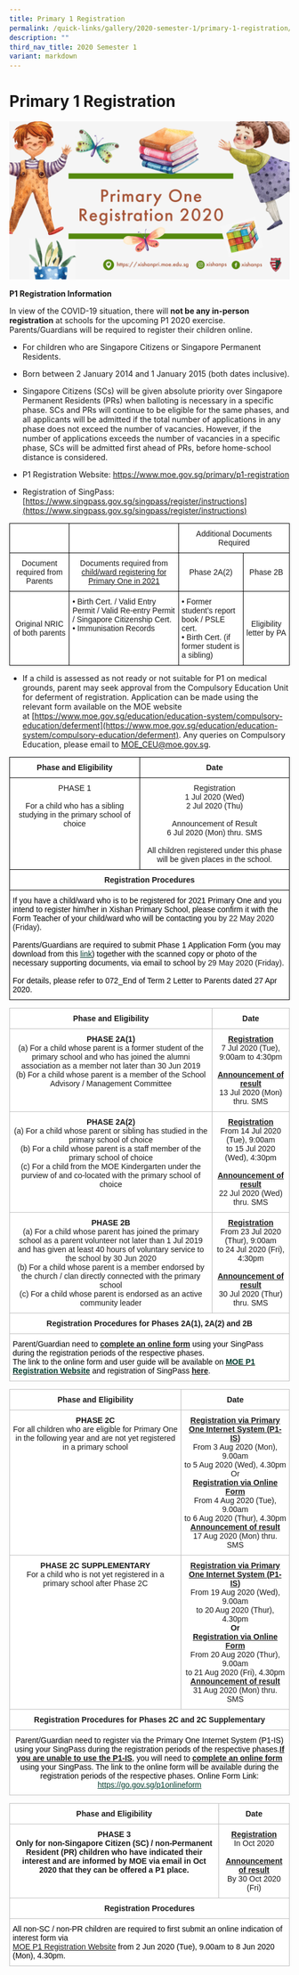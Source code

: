 ```yaml
---
title: Primary 1 Registration
permalink: /quick-links/gallery/2020-semester-1/primary-1-registration/
description: ""
third_nav_title: 2020 Semester 1
variant: markdown
---
```

# **Primary 1 Registration**

![](/images/P1%20Registration%20Poster%20for%20website.png)

**P1 Registration Information**

  

In view of the COVID-19 situation, there will&nbsp;**not be any in-person registration**&nbsp;at schools for the upcoming P1 2020 exercise. Parents/Guardians will be required to register their children online.

  

*   For children who are Singapore Citizens or Singapore Permanent Residents.

*   Born between 2 January 2014 and 1 January 2015 (both dates inclusive).

*   Singapore Citizens (SCs) will be given absolute priority over Singapore Permanent Residents (PRs) when balloting is necessary in a specific phase. SCs and PRs will continue to be eligible for the same phases, and all applicants will be admitted if the total number of applications in any phase does not exceed the number of vacancies. However, if the number of applications exceeds the number of vacancies in a specific phase, SCs will be admitted first ahead of PRs, before home-school distance is considered.

*   P1 Registration Website: https://www.moe.gov.sg/primary/p1-registration

*   Registration of SingPass: [https://www.singpass.gov.sg/singpass/register/instructions](https://www.singpass.gov.sg/singpass/register/instructions)

<table style="border-collapse:collapse;border-spacing:0" class="tg"><thead><tr><th style="background-color:#FFF;border-color:#000000;border-style:solid;border-width:1px;font-family:Arial, sans-serif;font-size:14px;font-weight:normal;overflow:hidden;padding:10px 5px;text-align:center;vertical-align:top;word-break:normal"><br></th><th style="background-color:#FFF;border-color:#000000;border-style:solid;border-width:1px;font-family:Arial, sans-serif;font-size:14px;font-weight:normal;overflow:hidden;padding:10px 5px;text-align:center;vertical-align:middle;word-break:normal"></th><th style="background-color:#FFF;border-color:#000000;border-style:solid;border-width:1px;font-family:Arial, sans-serif;font-size:14px;font-weight:normal;overflow:hidden;padding:10px 5px;text-align:center;vertical-align:middle;word-break:normal" colspan="2">Additional Documents Required</th></tr></thead><tbody><tr><td style="background-color:#FFF;border-color:#000000;border-style:solid;border-width:1px;font-family:Arial, sans-serif;font-size:14px;overflow:hidden;padding:10px 5px;text-align:center;vertical-align:middle;word-break:normal">Document required from Parents</td><td style="background-color:#FFF;border-color:#000000;border-style:solid;border-width:1px;font-family:Arial, sans-serif;font-size:14px;overflow:hidden;padding:10px 5px;text-align:center;vertical-align:middle;word-break:normal">Documents required from <span style="text-decoration:underline">child/ward registering for Primary One in 2021</span></td><td style="background-color:#FFF;border-color:#000000;border-style:solid;border-width:1px;font-family:Arial, sans-serif;font-size:14px;overflow:hidden;padding:10px 5px;text-align:center;vertical-align:middle;word-break:normal">Phase 2A(2)</td><td style="background-color:#FFF;border-color:#000000;border-style:solid;border-width:1px;font-family:Arial, sans-serif;font-size:14px;overflow:hidden;padding:10px 5px;text-align:center;vertical-align:middle;word-break:normal">Phase 2B</td></tr><tr><td style="background-color:#FFF;border-color:#000000;border-style:solid;border-width:1px;font-family:Arial, sans-serif;font-size:14px;overflow:hidden;padding:10px 5px;text-align:center;vertical-align:middle;word-break:normal">Original NRIC of both parents<br></td><td style="background-color:#FFF;border-color:#000000;border-style:solid;border-width:1px;font-family:Arial, sans-serif;font-size:14px;overflow:hidden;padding:10px 5px;text-align:left;vertical-align:top;word-break:normal">• Birth Cert. / Valid Entry Permit / Valid Re-entry Permit / Singapore Citizenship Cert.<br>• Immunisation Records</td><td style="background-color:#FFF;border-color:#000000;border-style:solid;border-width:1px;font-family:Arial, sans-serif;font-size:14px;overflow:hidden;padding:10px 5px;text-align:left;vertical-align:top;word-break:normal">• Former student’s report book / PSLE cert.<br>• Birth Cert. (if former student is a sibling)</td><td style="background-color:#FFF;border-color:#000000;border-style:solid;border-width:1px;font-family:Arial, sans-serif;font-size:14px;overflow:hidden;padding:10px 5px;text-align:center;vertical-align:middle;word-break:normal">Eligibility letter by PA<br></td></tr></tbody></table>

*   If a child is assessed as not ready or not suitable for P1 on medical grounds, parent may seek approval from the Compulsory Education Unit for deferment of registration. Application can be made using the relevant form available on the MOE website at&nbsp;[https://www.moe.gov.sg/education/education-system/compulsory-education/deferment](https://www.moe.gov.sg/education/education-system/compulsory-education/deferment). Any queries on Compulsory Education, please email to&nbsp;[MOE\_CEU@moe.gov.sg](mailto:MOE_CEU@moe.gov.sg).

<table style="border-collapse:collapse;border-spacing:0" class="tg"><thead><tr><th style="background-color:#FFF;border-color:#000000;border-style:solid;border-width:1px;font-family:Arial, sans-serif;font-size:14px;font-weight:bold;overflow:hidden;padding:10px 5px;text-align:center;vertical-align:top;word-break:normal">Phase and Eligibility<br></th><th style="background-color:#FFF;border-color:#000000;border-style:solid;border-width:1px;font-family:Arial, sans-serif;font-size:14px;font-weight:bold;overflow:hidden;padding:10px 5px;text-align:center;vertical-align:top;word-break:normal">Date<br></th></tr></thead><tbody><tr><td style="background-color:#FFF;border-color:#000000;border-style:solid;border-width:1px;font-family:Arial, sans-serif;font-size:14px;overflow:hidden;padding:10px 5px;text-align:center;vertical-align:top;word-break:normal">PHASE 1<br><br>For a child who has a sibling studying in the primary school of choice<br></td><td style="background-color:#FFF;border-color:#000000;border-style:solid;border-width:1px;font-family:Arial, sans-serif;font-size:14px;overflow:hidden;padding:10px 5px;text-align:center;vertical-align:top;word-break:normal">Registration<br>1 Jul 2020 (Wed)<br>2 Jul 2020 (Thu)<br><br>Announcement of Result<br>6 Jul 2020 (Mon) thru. SMS<br><br>All children registered under this phase will be given places in the school.<br></td></tr><tr><td style="background-color:#FFF;border-color:#000000;border-style:solid;border-width:1px;font-family:Arial, sans-serif;font-size:14px;font-weight:bold;overflow:hidden;padding:10px 5px;text-align:center;vertical-align:top;word-break:normal" colspan="2">Registration Procedures<br></td></tr><tr><td style="background-color:#FFF;border-color:#000000;border-style:solid;border-width:1px;font-family:Arial, sans-serif;font-size:14px;overflow:hidden;padding:10px 5px;text-align:left;vertical-align:top;word-break:normal" colspan="2"><span style="font-weight:400;color:#000">If you have a child/ward who is to be registered for 2021 Primary One and you intend to register him/her in Xishan Primary School, please confirm it with the Form Teacher of your child/ward who will be contacting you</span> by 22 May 2020 (Friday)<span style="font-weight:400;color:#000">.</span><br><br><span style="font-weight:400;color:#000">Parents/Guardians are required to submit Phase 1 Application Form (you may download from this</span> <a href="https://xishanpri.moe.edu.sg/qql/slot/u540/Revamp%202018/P1%20Reg/2021%20P1%20Phase%201%20Application%20Form%20(Fillable).pdf" target="_blank" rel="noopener noreferrer"><span style="text-decoration:underline;color:#033C2E">link</span></a><span style="font-weight:400;color:#000">) together with the scanned copy or photo of the necessary supporting documents, via email to school</span> by 29 May 2020 (Friday)<span style="font-weight:400;color:#000">.</span><br><br><span style="font-weight:400;color:#000">For details, please refer to 072_End of Term 2 Letter to Parents dated 27 Apr 2020.</span></td></tr></tbody></table>

<table style="border-collapse:collapse;border-spacing:0" class="tg"><thead><tr><th style="background-color:#FFF;border-color:#c0c0c0;border-style:solid;border-width:1px;font-family:Arial, sans-serif;font-size:14px;font-weight:bold;overflow:hidden;padding:10px 5px;text-align:center;vertical-align:top;word-break:normal">Phase and Eligibility</th><th style="background-color:#FFF;border-color:#c0c0c0;border-style:solid;border-width:1px;font-family:Arial, sans-serif;font-size:14px;font-weight:bold;overflow:hidden;padding:10px 5px;text-align:center;vertical-align:top;word-break:normal">Date</th></tr></thead><tbody><tr><td style="background-color:#FFF;border-color:#c0c0c0;border-style:solid;border-width:1px;font-family:Arial, sans-serif;font-size:14px;overflow:hidden;padding:10px 5px;text-align:center;vertical-align:top;word-break:normal"><span style="font-weight:bold">PHASE 2A(1)</span><br>(a) For a child whose parent is a former student of the primary school and who has joined the alumni association as a member not later than 30 Jun 2019<br>(b) For a child whose parent is a member of the School Advisory / Management Committee</td><td style="background-color:#FFF;border-color:#c0c0c0;border-style:solid;border-width:1px;font-family:Arial, sans-serif;font-size:14px;overflow:hidden;padding:10px 5px;text-align:center;vertical-align:top;word-break:normal"><span style="font-weight:bold;text-decoration:underline">Registration</span><br>7 Jul 2020 (Tue),<br>9:00am to 4:30pm<br><br><span style="font-weight:bold;text-decoration:underline">Announcement of result</span><br>13 Jul 2020 (Mon) thru. SMS<br></td></tr><tr><td style="background-color:#FFF;border-color:#c0c0c0;border-style:solid;border-width:1px;font-family:Arial, sans-serif;font-size:14px;overflow:hidden;padding:10px 5px;text-align:center;vertical-align:top;word-break:normal"><span style="font-weight:bold">PHASE 2A(2)</span><br>(a) For a child whose parent or sibling has studied in the primary school of choice<br>(b) For a child whose parent is a staff member of the primary school of choice<br>(c) For a child from the MOE Kindergarten under the purview of and co-located with the primary school of choice</td><td style="background-color:#FFF;border-color:#c0c0c0;border-style:solid;border-width:1px;font-family:Arial, sans-serif;font-size:14px;overflow:hidden;padding:10px 5px;text-align:center;vertical-align:top;word-break:normal"><span style="font-weight:bold;text-decoration:underline">Registration</span><br>From 14 Jul 2020 (Tue), 9:00am<br>to 15 Jul 2020 (Wed), 4:30pm<br><br><span style="font-weight:bold;text-decoration:underline">Announcement of result</span><br>22 Jul 2020 (Wed) thru. SMS<br></td></tr><tr><td style="background-color:#FFF;border-color:#c0c0c0;border-style:solid;border-width:1px;font-family:Arial, sans-serif;font-size:14px;overflow:hidden;padding:10px 5px;text-align:center;vertical-align:top;word-break:normal"><span style="font-weight:bold">PHASE 2B</span><br>(a) For a child whose parent has joined the primary school as a parent volunteer not later than 1 Jul 2019 and has given at least 40 hours of voluntary service to the school by 30 Jun 2020<br>(b) For a child whose parent is a member endorsed by the church / clan directly connected with the primary school<br>(c) For a child whose parent is endorsed as an active community leader</td><td style="background-color:#FFF;border-color:#c0c0c0;border-style:solid;border-width:1px;font-family:Arial, sans-serif;font-size:14px;overflow:hidden;padding:10px 5px;text-align:center;vertical-align:top;word-break:normal"><span style="font-weight:bold;text-decoration:underline">Registration</span><br>From 23 Jul 2020 (Thur), 9:00am<br>to 24 Jul 2020 (Fri), 4:30pm<br><br><span style="font-weight:bold;text-decoration:underline">Announcement of result</span><br>30 Jul 2020 (Thur) thru. SMS<br></td></tr><tr><td style="background-color:#FFF;border-color:#c0c0c0;border-style:solid;border-width:1px;font-family:Arial, sans-serif;font-size:14px;font-weight:bold;overflow:hidden;padding:10px 5px;text-align:center;vertical-align:top;word-break:normal" colspan="2">Registration Procedures for Phases 2A(1), 2A(2) and 2B</td></tr><tr><td style="background-color:#FFF;border-color:#c0c0c0;border-style:solid;border-width:1px;font-family:Arial, sans-serif;font-size:14px;font-weight:bold;overflow:hidden;padding:10px 5px;text-align:left;vertical-align:top;word-break:normal" colspan="2"><span style="font-weight:400;color:#000">Parent/Guardian need to</span> <span style="text-decoration:underline">complete an online form</span> <span style="font-weight:400;color:#000">using your SingPass during the registration periods of the respective phases.</span><br><span style="font-weight:400;color:#000">The link to the online form and user guide will be available on</span> <a href="https://beta.moe.gov.sg/primary/p1-registration/" target="_blank" rel="noopener noreferrer"><span style="color:#033C2E">MOE P1 Registration Website</span></a> <span style="font-weight:400;color:#000">and registration of SingPass</span> <a href="https://www.singpass.gov.sg/singpass/register/instructions" target="_blank" rel="noopener noreferrer">here</a><span style="font-weight:400;color:#000">.</span></td></tr></tbody></table>

<table style="border-collapse:collapse;border-spacing:0" class="tg"><thead><tr><th style="background-color:#FFF;border-color:#c0c0c0;border-style:solid;border-width:1px;font-family:Arial, sans-serif;font-size:14px;font-weight:bold;overflow:hidden;padding:10px 5px;text-align:center;vertical-align:top;word-break:normal">Phase and Eligibility<br></th><th style="background-color:#FFF;border-color:#c0c0c0;border-style:solid;border-width:1px;font-family:Arial, sans-serif;font-size:14px;font-weight:bold;overflow:hidden;padding:10px 5px;text-align:center;vertical-align:top;word-break:normal">Date<br></th></tr></thead><tbody><tr><td style="background-color:#FFF;border-color:#c0c0c0;border-style:solid;border-width:1px;font-family:Arial, sans-serif;font-size:14px;overflow:hidden;padding:10px 5px;text-align:center;vertical-align:top;word-break:normal"><span style="font-weight:bold">PHASE 2C</span><br>For all children who are eligible for Primary One in the following year and are not yet registered in a primary school</td><td style="background-color:#FFF;border-color:#c0c0c0;border-style:solid;border-width:1px;font-family:Arial, sans-serif;font-size:14px;overflow:hidden;padding:10px 5px;text-align:center;vertical-align:top;word-break:normal"><span style="font-weight:bold;text-decoration:underline">Registration via Primary One Internet System (P1-IS)</span><br>From 3 Aug 2020 (Mon), 9.00am<br>to 5 Aug 2020 (Wed), 4.30pm<br>Or<br><span style="font-weight:bold;text-decoration:underline">Registration via Online Form</span><br>From 4 Aug 2020 (Tue), 9.00am<br>to 6 Aug 2020 (Thur), 4.30pm<br><span style="font-weight:bold;text-decoration:underline">Announcement of result</span><br>17 Aug 2020 (Mon) thru. SMS<br></td></tr><tr><td style="background-color:#FFF;border-color:#c0c0c0;border-style:solid;border-width:1px;font-family:Arial, sans-serif;font-size:14px;overflow:hidden;padding:10px 5px;text-align:center;vertical-align:top;word-break:normal"><span style="font-weight:bold">PHASE 2C SUPPLEMENTARY</span><br>For a child who is not yet registered in a primary school after Phase 2C</td><td style="background-color:#FFF;border-color:#c0c0c0;border-style:solid;border-width:1px;font-family:Arial, sans-serif;font-size:14px;overflow:hidden;padding:10px 5px;text-align:center;vertical-align:top;word-break:normal"><span style="font-weight:bold;text-decoration:underline">Registration via Primary One Internet System (P1-IS)</span><br>From 19 Aug 2020 (Wed), 9.00am<br>to 20 Aug 2020 (Thur), 4.30pm<br><span style="font-weight:bold">Or</span><br><span style="font-weight:bold;text-decoration:underline">Registration via Online Form</span><br>From 20 Aug 2020 (Thur), 9.00am<br>to 21 Aug 2020 (Fri), 4.30pm<br><span style="font-weight:bold;text-decoration:underline">Announcement of result</span><br>31 Aug 2020 (Mon) thru. SMS<br></td></tr><tr><td style="background-color:#FFF;border-color:#c0c0c0;border-style:solid;border-width:1px;font-family:Arial, sans-serif;font-size:14px;font-weight:bold;overflow:hidden;padding:10px 5px;text-align:center;vertical-align:top;word-break:normal" colspan="2">Registration Procedures for Phases 2C and 2C Supplementary</td></tr><tr><td style="background-color:#FFF;border-color:#c0c0c0;border-style:solid;border-width:1px;font-family:Arial, sans-serif;font-size:14px;overflow:hidden;padding:10px 5px;text-align:center;vertical-align:top;word-break:normal" colspan="2"><span style="font-weight:400;color:#000">Parent/Guardian need to register via the Primary One Internet System (P1-IS) using your SingPass during the registration periods of the respective phases.</span><span style="font-weight:bold;text-decoration:underline">If you are unable to use the P1-IS</span><span style="font-weight:400;color:#000">, you will need to</span> <span style="font-weight:bold;text-decoration:underline">complete an online form</span> <span style="font-weight:400;color:#000">using your SingPass. The link to the online form will be available during the registration periods of the respective phases. Online Form Link:</span> <a href="https://go.gov.sg/p1onlineform" target="_blank" rel="noopener noreferrer"><span style="text-decoration:underline;color:#033C2E">https://go.gov.sg/p1onlineform</span></a></td></tr></tbody></table>

<table style="border-collapse:collapse;border-spacing:0" class="tg"><thead><tr><th style="background-color:#FFF;border-color:#c0c0c0;border-style:solid;border-width:1px;font-family:Arial, sans-serif;font-size:14px;font-weight:bold;overflow:hidden;padding:10px 5px;text-align:center;vertical-align:top;word-break:normal">Phase and Eligibility</th><th style="background-color:#FFF;border-color:#c0c0c0;border-style:solid;border-width:1px;font-family:Arial, sans-serif;font-size:14px;font-weight:bold;overflow:hidden;padding:10px 5px;text-align:center;vertical-align:top;word-break:normal">Date</th></tr></thead><tbody><tr><td style="background-color:#FFF;border-color:#c0c0c0;border-style:solid;border-width:1px;font-family:Arial, sans-serif;font-size:14px;font-weight:bold;overflow:hidden;padding:10px 5px;text-align:center;vertical-align:top;word-break:normal">PHASE 3<br>Only for non-Singapore Citizen (SC) / non-Permanent Resident (PR) children who have indicated their interest and are informed by MOE via email in Oct 2020 that they can be offered a P1 place.</td><td style="background-color:#FFF;border-color:#c0c0c0;border-style:solid;border-width:1px;font-family:Arial, sans-serif;font-size:14px;overflow:hidden;padding:10px 5px;text-align:center;vertical-align:top;word-break:normal"><span style="font-weight:bold;text-decoration:underline">Registration</span><br>In Oct 2020<br><br><span style="font-weight:bold;text-decoration:underline">Announcement of result</span><br>By 30 Oct 2020 (Fri)<br></td></tr><tr><td style="background-color:#FFF;border-color:#c0c0c0;border-style:solid;border-width:1px;font-family:Arial, sans-serif;font-size:14px;font-weight:bold;overflow:hidden;padding:10px 5px;text-align:center;vertical-align:top;word-break:normal" colspan="2">Registration Procedures</td></tr><tr><td style="background-color:#FFF;border-color:#c0c0c0;border-style:solid;border-width:1px;font-family:Arial, sans-serif;font-size:14px;overflow:hidden;padding:10px 5px;text-align:left;vertical-align:top;word-break:normal" colspan="2"><span style="font-weight:400;color:#000">All non-SC / non-PR children are required to first submit an online indication of interest form via</span><br><a href="https://beta.moe.gov.sg/primary/p1-registration/">MOE P1 Registration Website</a> <span style="font-weight:400;color:#000">from 2 Jun 2020 (Tue), 9.00am to 8 Jun 2020 (Mon), 4.30pm.</span></td></tr></tbody></table>